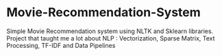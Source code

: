 # Movie-Recommendation-System
Simple Movie Recommendation system using NLTK and Sklearn libraries. Project that taught me a lot about NLP : Vectorization, Sparse Matrix, Text Processing, TF-IDF and Data Pipelines
